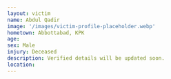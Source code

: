 ```yaml
---
layout: victim
name: Abdul Qadir
image: '/images/victim-profile-placeholder.webp'
hometown: Abbottabad, KPK
age:
sex: Male
injury: Deceased
description: Verified details will be updated soon.
location:
---
```

